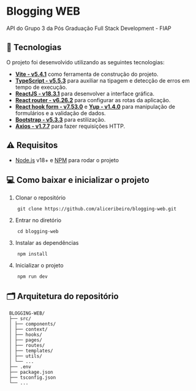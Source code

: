 # Blogging WEB

API do Grupo 3 da Pós Graduação Full Stack Development - FIAP

## 🚀 Tecnologias

O projeto foi desenvolvido utilizando as seguintes tecnologias:

- **[Vite - v5.4.1](https://pt.vitejs.dev/guide/)** como ferramenta de construção do projeto.
- **[TypeScript - v5.5.3](https://www.typescriptlang.org/)** para auxiliar na tipagem e detecção de erros em tempo de execução.
- **[ReactJS - v18.3.1](https://react.dev/)** para desenvolver a interface gráfica.
- **[React router - v6.26.2](https://reactrouter.com/)** para configurar as rotas da aplicação.
- **[React hook form - v7.53.0](https://react-hook-form.com/)** e **[Yup - v1.4.0](https://github.com/jquense/yup)** para manipulação de formulários e a validação de dados.
- **[Bootstrap - v5.3.3](https://getbootstrap.com/)** para estilização.
- **[Axios - v1.7.7](https://getbootstrap.com/)** para fazer requisições HTTP.

## ⚠️ Requisitos

- [Node.js](https://nodejs.org/) v18+ e [NPM](https://www.npmjs.com/) para rodar o projeto

## 💻 Como baixar e inicializar o projeto
1. Clonar o repositório

```shell
    git clone https://github.com/aliceribeiro/blogging-web.git
```
2. Entrar no diretório

```shell
    cd blogging-web
```
3. Instalar as dependências

```shell
    npm install
```
4. Inicializar o projeto

```shell
    npm run dev
```

## 🗂️ Arquitetura do repositório
```
 BLOGGING-WEB/ 
 ├── src/ 
 │ ├── components/ 
 │ ├── context/ 
 │ ├── hooks/ 
 │ ├── pages/ 
 │ ├── routes/
 │ ├── templates/
 │ ├── utils/
 │ └── ... 
 ├── .env 
 ├── package.json 
 ├── tsconfig.json 
 └── ...

```


